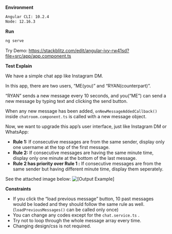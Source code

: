 **Environment**

```bash
Angular CLI: 10.2.4
Node: 12.16.3
```

**Run**

```bash
ng serve
```

Try Demo:
https://stackblitz.com/edit/angular-ivy-rw41sd?file=src/app/app.component.ts


**Test Explain**

We have a simple chat app like Instagram DM.

In this app, there are two users, “ME(you)” and “RYAN(counterpart)”. 

“RYAN” sends a new message every 10 seconds, and you(“ME”) can send a new message by typing text and clicking the send button.

When any new message has been added, `onNewMessageAddedCallback()` inside `chatroom.component.ts` is called with a new message object.

Now, we want to upgrade this app’s user interface, just like Instagram DM or WhatsApp:

- **Rule 1:** If consecutive messages are from the same sender, display only one username at the top of the first message.
- **Rule 2:** If consecutive messages are having the same minute time, display only one minute at the bottom of the last message.
- **Rule 2 has priority over Rule 1 :** If consecutive messages are from the same sender but having different minute time, display them seperately.



See the attached image below:
![[Output Example]](https://ik.imagekit.io/gdmmclm0lkd/%E1%84%89%E1%85%B3%E1%84%8F%E1%85%B3%E1%84%85%E1%85%B5%E1%86%AB%E1%84%89%E1%85%A3%E1%86%BA_2022-01-13_%E1%84%8B%E1%85%A9%E1%84%92%E1%85%AE_9.05.29_uVluDRbvd1D.png?ik-sdk-version=javascript-1.4.3&updatedAt=1642075545452)


**Constraints**

- If you click the “load previous message” button, 10 past messages would be loaded and they should follow the same rule as well. (`loadPreviousMessages()` can be called only once)
- You can change any codes except for the `chat.service.ts` .
- Try not to loop through the whole message array every time.
- Changing design/css is not required.
